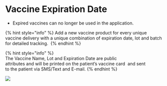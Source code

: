 # Vaccine Expiration Date

- Expired vaccines can no longer be used in the application. 

{% hint style="info" %} Add a new vaccine product for every unique vaccine delivery with a unique combination of expiration date, lot and 
batch for detailed tracking.  {% endhint %}

{% hint style="info" %} The Vaccine Name, Lot and Expiration Date are public attributes and will be printed on the patient’s vaccine card 
and sent to the patient via SMS/Text and E-mail. {% endhint %}

![](https://user-images.githubusercontent.com/105650529/170301593-fdde70e5-7789-4a01-96bd-0c21056e28bd.jpg)

